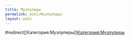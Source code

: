 ```yaml
---
title: Музпуперы
permalink: wiki/Музпуперы/
layout: wiki
---
```


\#redirect\[\[Категория:Музпуперы\]\][Категория:Музпуперы](Категория:Музпуперы "wikilink")
